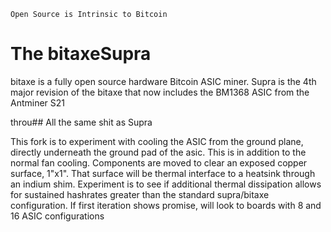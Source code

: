 ```
Open Source is Intrinsic to Bitcoin
```
# The bitaxeSupra
bitaxe is a fully open source hardware Bitcoin ASIC miner. Supra is the 4th major revision of the bitaxe that now includes the BM1368 ASIC from the Antminer S21

throu## All the same shit as Supra

This fork is to experiment with cooling the ASIC from the ground plane, directly underneath the ground pad of the asic.  This is in addition to the normal fan cooling.  Components are moved to clear an exposed copper surface, 1"x1".  That surface will be thermal interface to a heatsink through an indium shim.  Experiment is to see if additional thermal dissipation allows for sustained hashrates greater than the standard supra/bitaxe configuration.  If first iteration shows promise, will look to boards with 8 and 16 ASIC configurations
